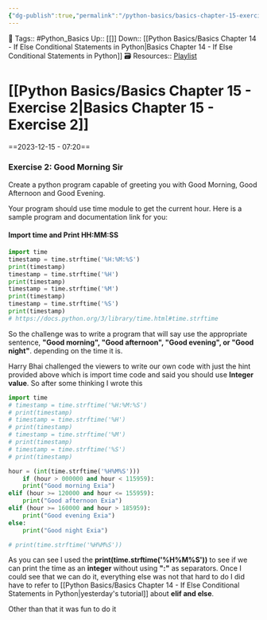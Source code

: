 ```yaml
---
{"dg-publish":true,"permalink":"/python-basics/basics-chapter-15-exercise-2/","dgPassFrontmatter":true,"noteIcon":"1","created":"2023-12-15T07:20:14.633+05:30","updated":"2023-12-15T08:03:32.123+05:30"}
---
```


🧶 Tags:: #Python_Basics 
Up:: [[]]
Down:: [[Python Basics/Basics Chapter 14 - If Else Conditional Statements in Python\|Basics Chapter 14 - If Else Conditional Statements in Python]]
🗃 Resources:: [Playlist](https://www.youtube.com/playlist?list=PLu0W_9lII9agwh1XjRt242xIpHhPT2llg)
# [[Python Basics/Basics Chapter 15 - Exercise 2\|Basics Chapter 15 - Exercise 2]]
==2023-12-15 - 07:20==
### Exercise 2: Good Morning Sir
Create a python program capable of greeting you with Good Morning, Good Afternoon and Good Evening.

Your program should use time module to get the current hour. Here is a sample program and documentation link for you:


#### Import time and Print HH:MM:SS
```python
import time
timestamp = time.strftime('%H:%M:%S')
print(timestamp)
timestamp = time.strftime('%H')
print(timestamp)
timestamp = time.strftime('%M')
print(timestamp)
timestamp = time.strftime('%S')
print(timestamp)
# https://docs.python.org/3/library/time.html#time.strftime
```

So the challenge was to write a program that will say use the appropriate sentence, **"Good morning", "Good afternoon", "Good evening", or "Good night"**. depending on the time it is.

Harry Bhai challenged the viewers to write our own code with just the hint provided above which is import time code and said you should use **Integer value**. So after some thinking I wrote this

```python
import time
# timestamp = time.strftime('%H:%M:%S')
# print(timestamp)
# timestamp = time.strftime('%H')
# print(timestamp)
# timestamp = time.strftime('%M')
# print(timestamp)
# timestamp = time.strftime('%S')
# print(timestamp)

hour = (int(time.strftime('%H%M%S')))
	if (hour > 000000 and hour < 115959):
	print("Good morning Exia")
elif (hour >= 120000 and hour <= 155959):
	print("Good afternoon Exia")
elif (hour >= 160000 and hour > 185959):
	print("Good evening Exia")
else:
	print("Good night Exia")

# print(time.strftime('%H%M%S'))
```

As you can see I used the **print(time.strftime('%H%M%S'))** to see if we can print the time as an **integer** without using **":"** as separators. Once I could see that we can do it, everything else was not that hard to do I did have to refer to [[Python Basics/Basics Chapter 14 - If Else Conditional Statements in Python\|yesterday's tutorial]] about **elif and else**.

Other than that it was fun to do it
